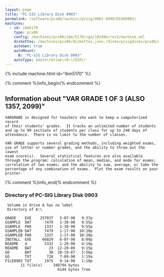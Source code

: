 ```yaml
---
layout: page
title: "PC-SIG Library Disk #903"
permalink: /software/pcx86/sw/misc/pcsig/0001-0999/DISK0903/
machines:
  - id: ibm5170
    type: pcx86
    config: /machines/pcx86/ibm/5170/cga/1024kb/rev3/machine.xml
    diskettes: /machines/pcx86/diskettes.json,/disks/pcsigdisks/pcx86/diskettes.json
    autoGen: true
    autoMount:
      B: "PC-SIG Library Disk 0903"
    autoType: $date\r$time\rB:\rDIR\r
---
```


{% include machine.html id="ibm5170" %}

{% comment %}info_begin{% endcomment %}

## Information about "VAR GRADE 1 OF 3 (ALSO 1357, 2099)"

    VARGRADE is designed for teachers sho want to keep a computerized record
    of their students' grades.  It tracks an unlimited number of students
    and up to 99 sections of students per class for up to 240 days of
    attendance.  There is no limit to the number of classes.
    
    VAR GRADE supports several grading methods, including weighted exams,
    use of letter or number grades, and the ability to throw out the lowest
    exam score(s).  Several statistical features are also available
    through the program: calculation of mean, median, and mode for exams;
    correlation of two exams; and the ability to sum, average, or take the
    percentage of any combination of exams.  Plot the exam results on your
    printer.
{% comment %}info_end{% endcomment %}


### Directory of PC-SIG Library Disk 0903

     Volume in drive A has no label
     Directory of A:\

    GRADE    EXE    257037   5-07-90   9:37p
    GSAMPLE  DAT      7479   1-30-90   9:55p
    GSAMPLE  PAR      1337   1-30-90   9:55p
    GSAMPLEB DAT      7479   1-17-90  10:20p
    GSAMPLEB PAR      1337   1-17-90  10:20p
    INSTALL  EXE     66029   6-07-90   8:09p
    README   4        5332   1-28-90   4:19p
    README   BAT        23  12-20-89   9:15p
    GO       BAT        38  10-19-87   3:56p
    GO       TXT       728   7-09-90   1:19a
    FILE0903 TXT      1975   9-14-90   1:10p
           11 file(s)     348794 bytes
                            6144 bytes free
